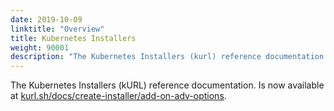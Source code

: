 ```yaml
---
date: 2019-10-09
linktitle: "Overview"
title: Kubernetes Installers
weight: 90001
description: "The Kubernetes Installers (kurl) reference documentation. Each add-on is listed with all supported keys, and the default for the key, if not present."
---
```


The Kubernetes Installers (kURL) reference documentation. Is now available at [kurl.sh/docs/create-installer/add-on-adv-options](https://kurl.sh/docs/create-installer/add-on-adv-options).
